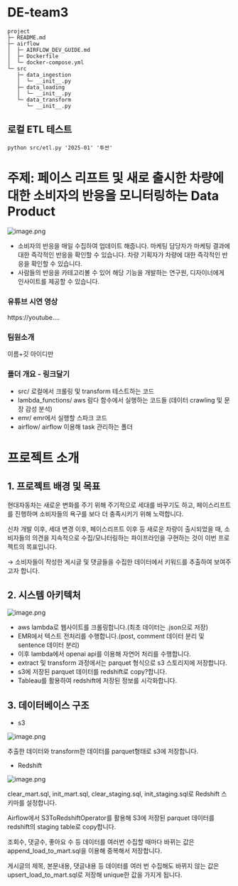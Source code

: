 # DE-team3

```
project
├─ README.md
├─ airflow
│  ├─ AIRFLOW_DEV_GUIDE.md
│  ├─ Dockerfile
│  └─ docker-compose.yml
└─ src
   ├─ data_ingestion
   │  └─ __init__.py
   ├─ data_loading
   │  └─ __init__.py
   └─ data_transform
      └─ __init__.py

```

## 로컬 ETL 테스트

```
python src/etl.py '2025-01' '투싼'
```

# 주제: 페이스 리프트 및 새로 출시한 차량에 대한 소비자의 반응을 모니터링하는 Data Product

![image.png](%E1%84%91%E1%85%B3%E1%84%85%E1%85%A9%E1%84%8C%E1%85%A6%E1%86%A8%E1%84%90%E1%85%B3%20README%20md%2019e2e4f81c5480978fede95a3b9c6df8/image.png)

- 소비자의 반응을 매일 수집하여 업데이트 해줍니다. 
마케팅 담당자가 마케팅 결과에 대한 즉각적인 반응을 확인할 수 있습니다.
차량 기획자가 차량에 대한 즉각적인 반응을 확인할 수 있습니다.
- 사람들의 반응을 카테고리볼 수 있어 해당 기능을 개발하는 연구원, 디자이너에게 인사이트를 제공할 수 있습니다.

### 유튜브 시연 영상

https://youtube….

### 팀원소개

이름+깃 아이디만

### 폴더 개요 - 링크달기

- src/
로컬에서 크롤링 및 transform 테스트하는 코드
- lambda_functions/
aws 람다 함수에서 실행하는 코드들 (데이터 crawling 및 문장 감성 분석)
- emr/
emr에서 실행할 스파크 코드
- airflow/
airflow 이용해 task 관리하는 폴더

# 프로젝트 소개

## 1. 프로젝트 배경 및 목표

현대자동차는 새로운 변화를 주기 위해 주기적으로 세대를 바꾸기도 하고, 페이스리프트를 진행하며 소비자들의 욕구를 보다 더 충족시키기 위해 노력합니다. 

신차 개발 이후, 세대 변경 이후, 페이스리프트 이후 등 새로운 차량이 출시되었을 때, 소비자들의 의견을 지속적으로 수집/모니터링하는 파이프라인을 구현하는 것이 이번 프로젝트의 목표입니다. 

→ 소비자들이 작성한 게시글 및 댓글들을 수집한 데이터에서 키워드를 추출하여 보여주고자 합니다. 

## 2. 시스템 아키텍처

![image.png](%E1%84%91%E1%85%B3%E1%84%85%E1%85%A9%E1%84%8C%E1%85%A6%E1%86%A8%E1%84%90%E1%85%B3%20README%20md%2019e2e4f81c5480978fede95a3b9c6df8/image%201.png)

- aws lambda로 웹사이트를 크롤링합니다.(최초 데이터는 .json으로 저장)
- EMR에서 텍스트 전처리를 수행합니다.(post, comment 데이터 분리 및 sentence 데이터 분리)
- 이후 lambda에서 openai api를 이용해 자연어 처리를 수행합니다.
- extract 및 transform 과정에서는 parquet 형식으로 s3 스토리지에 저장합니다.
- s3에 저장된 parquet 데이터를 redshift로 copy?합니다.
- Tableau를 활용하여 redshift에 저장된 정보를 시각화합니다.

## 3. 데이터베이스 구조

- s3

![image.png](%E1%84%91%E1%85%B3%E1%84%85%E1%85%A9%E1%84%8C%E1%85%A6%E1%86%A8%E1%84%90%E1%85%B3%20README%20md%2019e2e4f81c5480978fede95a3b9c6df8/image%202.png)

추출한 데이터와 transform한 데이터를 parquet형태로 s3에 저장합니다.

- Redshift

![image.png](%E1%84%91%E1%85%B3%E1%84%85%E1%85%A9%E1%84%8C%E1%85%A6%E1%86%A8%E1%84%90%E1%85%B3%20README%20md%2019e2e4f81c5480978fede95a3b9c6df8/image%203.png)

clear_mart.sql, init_mart.sql, clear_staging.sql, init_staging.sql로 Redshift 스키마를 설정합니다. 

Airflow에서 S3ToRedshiftOperator를 활용해 S3에 저장된 parquet 데이터를 redshift의 staging table로 copy합니다.

조회수, 댓글수, 좋아요 수 등 데이터를 여러번 수집할 때마다 바뀌는 값은 append_load_to_mart.sql을 이용해 중복해서 저장합니다.

게시글의 제목, 본문내용, 댓글내용 등 데이터를 여러 번 수집해도 바뀌지 않는 값은 upsert_load_to_mart.sql로 저장해 unique한 값을 가지게 됩니다. 
